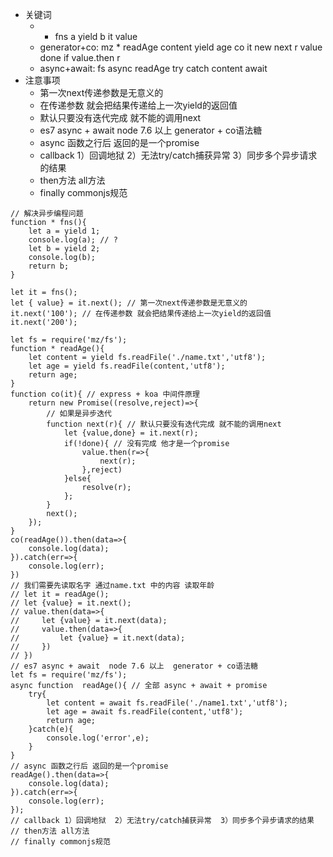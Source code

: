 - 关键词 
  - * fns a yield b it value 
  - generator+co: mz * readAge content yield age co it new next r value done if value.then r
  - async+await: fs async readAge try catch content await 
- 注意事项
  - 第一次next传递参数是无意义的
  - 在传递参数 就会把结果传递给上一次yield的返回值
  - 默认只要没有迭代完成 就不能的调用next
  - es7 async + await  node 7.6 以上  generator + co语法糖
  - async 函数之行后 返回的是一个promise
  - callback 1）回调地狱  2）无法try/catch捕获异常  3）同步多个异步请求的结果
  - then方法 all方法 
  - finally commonjs规范 
```
// 解决异步编程问题
function * fns(){
    let a = yield 1;
    console.log(a); // ?
    let b = yield 2;
    console.log(b);
    return b;
}

let it = fns();
let { value} = it.next(); // 第一次next传递参数是无意义的
it.next('100'); // 在传递参数 就会把结果传递给上一次yield的返回值
it.next('200');

let fs = require('mz/fs');
function * readAge(){
    let content = yield fs.readFile('./name.txt','utf8');
    let age = yield fs.readFile(content,'utf8');
    return age;
}
function co(it){ // express + koa 中间件原理
    return new Promise((resolve,reject)=>{
        // 如果是异步迭代
        function next(r){ // 默认只要没有迭代完成 就不能的调用next
            let {value,done} = it.next(r);
            if(!done){ // 没有完成 他才是一个promise
                value.then(r=>{
                    next(r);
                },reject)
            }else{
                resolve(r);
            };
        }
        next();
    });
}
co(readAge()).then(data=>{
    console.log(data);
}).catch(err=>{
    console.log(err);
})
// 我们需要先读取名字 通过name.txt 中的内容 读取年龄
// let it = readAge();
// let {value} = it.next();
// value.then(data=>{
//     let {value} = it.next(data);
//     value.then(data=>{
//         let {value} = it.next(data);
//     })
// })
// es7 async + await  node 7.6 以上  generator + co语法糖
let fs = require('mz/fs');
async function  readAge(){ // 全部 async + await + promise
    try{
        let content = await fs.readFile('./name1.txt','utf8');
        let age = await fs.readFile(content,'utf8');
        return age;
    }catch(e){
        console.log('error',e);
    }
}
// async 函数之行后 返回的是一个promise
readAge().then(data=>{
    console.log(data); 
}).catch(err=>{
    console.log(err);
});
// callback 1）回调地狱  2）无法try/catch捕获异常  3）同步多个异步请求的结果
// then方法 all方法 
// finally commonjs规范 

```